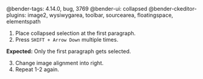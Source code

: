 @bender-tags: 4.14.0, bug, 3769
@bender-ui: collapsed
@bender-ckeditor-plugins: image2, wysiwygarea, toolbar, sourcearea, floatingspace, elementspath

1. Place collapsed selection at the first paragraph.
2. Press `SHIFT + Arrow Down` multiple times.

**Expected:** Only the first paragraph gets selected.

3. Change image alignment into right.
4. Repeat 1-2 again.
